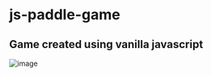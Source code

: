 # js-paddle-game

## Game created using vanilla javascript

![image](https://user-images.githubusercontent.com/5796149/111034540-36f71a00-843c-11eb-9a8c-13c2f443ed5f.png)
